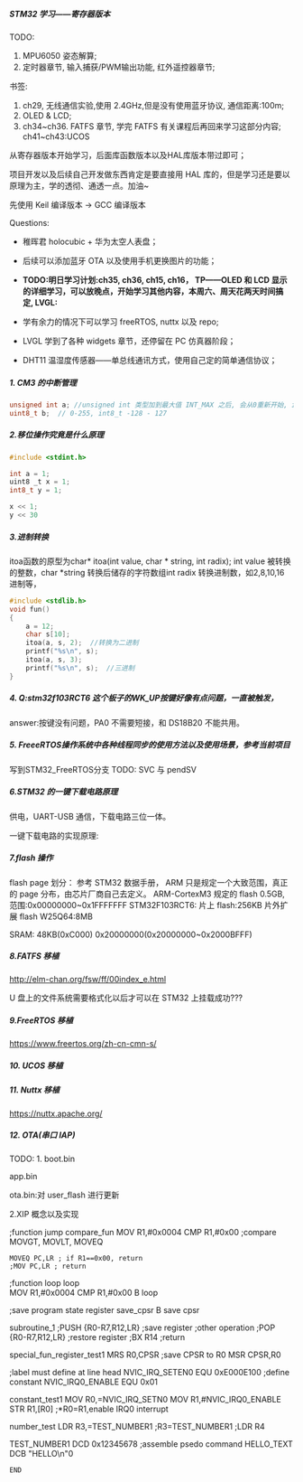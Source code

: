 ##### STM32 学习——寄存器版本

TODO:
1. MPU6050 姿态解算;
2. 定时器章节, 输入捕获/PWM输出功能, 红外遥控器章节;


书签:
1. ch29, 无线通信实验,使用 2.4GHz,但是没有使用蓝牙协议, 通信距离:100m;
2. OLED & LCD;
3. ch34~ch36. FATFS 章节, 学完 FATFS 有关课程后再回来学习这部分内容;
 ch41~ch43:UCOS


从寄存器版本开始学习，后面库函数版本以及HAL库版本带过即可；

项目开发以及后续自己开发做东西肯定是要直接用 HAL 库的，但是学习还是要以原理为主，学的透彻、通透一点。加油~

先使用 Keil 编译版本 -> GCC 编译版本

Questions:

- 稚晖君 holocubic  + 华为太空人表盘；
- 后续可以添加蓝牙 OTA 以及使用手机更换图片的功能；



- **TODO:明日学习计划:ch35, ch36, ch15, ch16， TP——OLED 和 LCD 显示的详细学习，可以放晚点，开始学习其他内容，本周六、周天花两天时间搞定, LVGL:**
- 学有余力的情况下可以学习 freeRTOS, nuttx 以及 repo;
- LVGL 学到了各种 widgets 章节，还停留在 PC 仿真器阶段；
- DHT11 温湿度传感器——单总线通讯方式，使用自己定的简单通信协议；




##### 1. CM3 的中断管理

```C
unsigned int a;	//unsigned int 类型加到最大值 INT_MAX 之后, 会从0重新开始, int 就没有这种特性
uint8_t b;	// 0-255, int8_t -128 - 127
```



##### 2.移位操作究竟是什么原理

```C
#include <stdint.h>

int a = 1;
uint8 _t x = 1;
int8_t y = 1;

x << 1;
y << 30
```



##### 3.进制转换

itoa函数的原型为char* itoa(int value, char * string, int radix); int value 被转换的整数，char *string 转换后储存的字符数组int radix 转换进制数，如2,8,10,16 进制等，

```C
#include <stdlib.h>
void fun()
{
  	a = 12;
	char s[10];
  	itoa(a, s, 2);	//转换为二进制
  	printf("%s\n", s);
  	itoa(a, s, 3);
  	printf("%s\n", s);	//三进制
}
```



##### 4. Q:stm32f103RCT6 这个板子的WK_UP按键好像有点问题，一直被触发，

answer:按键没有问题，PA0 不需要短接，和 DS18B20 不能共用。



##### 5. FreeeRTOS操作系统中各种线程同步的使用方法以及使用场景，参考当前项目

写到STM32_FreeRTOS分支
TODO:
SVC 与 pendSV


##### 6.STM32 的一键下载电路原理

供电，UART-USB 通信，下载电路三位一体。

一键下载电路的实现原理:



##### 7.flash 操作

flash page 划分：
参考 STM32 数据手册， ARM 只是规定一个大致范围，真正的 page 分布，由芯片厂商自己去定义。
ARM-CortexM3 规定的 flash 0.5GB, 范围:0x00000000~0x1FFFFFFF
STM32F103RCT6:
片上 flash:256KB
片外扩展 flash W25Q64:8MB


SRAM:
48KB(0xC000)
0x20000000(0x20000000~0x2000BFFF)

##### 8.FATFS 移植

http://elm-chan.org/fsw/ff/00index_e.html

U 盘上的文件系统需要格式化以后才可以在 STM32 上挂载成功???



##### 9.FreeRTOS 移植

https://www.freertos.org/zh-cn-cmn-s/



##### 10. UCOS 移植



##### 11. Nuttx 移植

https://nuttx.apache.org/



##### 12. OTA(串口 IAP)

TODO:
1. 
boot.bin

app.bin

ota.bin:对 user_flash 进行更新

2.XIP 概念以及实现




;function jump
compare_fun
	MOV R1,#0x0004
	CMP R1,#0x00		;compare MOVGT, MOVLT, MOVEQ
	
	MOVEQ PC,LR ; if R1==0x00, return
	;MOV PC,LR ; return

;function loop
loop	
	MOV R1,#0x0004
	CMP R1,#0x00
	B loop
	
;save program state register
save_cpsr
	B save cpsr
	
subroutine_1
	;PUSH {R0-R7,R12,LR}		;save register
								;other operation
	;POP {R0-R7,R12,LR}			;restore register
	;BX R14						;return
	
special_fun_register_test1
	MRS	R0,CPSR				;save CPSR to R0
	MSR CPSR,R0
	
;label must define at line head
NVIC_IRQ_SETEN0		EQU		0xE000E100	;define constant
NVIC_IRQ0_ENABLE	EQU		0x01

constant_test1
	MOV R0,=NVIC_IRQ_SETN0
	MOV R1,#NVIC_IRQ0_ENABLE
	STR R1,[R0]					;*R0=R1,enable IRQ0 interrupt
	

number_test
	LDR R3,=TEST_NUMBER1			;R3=TEST_NUMBER1
	;LDR R4
	
	
TEST_NUMBER1
	DCD 0x12345678				;assemble psedo command
HELLO_TEXT
	DCB "HELLO\n"0
	
	END
